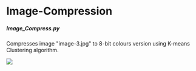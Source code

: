 <h1> Image-Compression </h1>

<h5> Image_Compress.py </h5>

Compresses image "image-3.jpg" to 8-bit colours version using K-means Clustering algorithm.

![](https://user-images.githubusercontent.com/19748754/29239162-d6e50fd0-7f64-11e7-93a8-d40fffcf8987.jpg)
